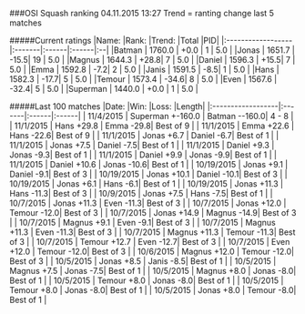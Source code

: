 ###OSI Squash ranking 04.11.2015 13:27
Trend = ranting change last 5 matches

#####Current ratings
|Name:              |Rank:   |Trend: |Total  |PID|
|:------------------|:-------|:------|:------|:--|
|Batman             | 1760.0 | +0.0 | 1 | 5.0 |
|Jonas              | 1651.7 | -15.5| 19 | 5.0 |
|Magnus             | 1644.3 | +28.8| 7 | 5.0 |
|Daniel             | 1596.3 | +15.5| 7 | 5.0 |
|Emma               | 1592.8 | -7.2| 2 | 5.0 |
|Janis              | 1591.5 | -8.5| 1 | 5.0 |
|Hans               | 1582.3 | -17.7| 5 | 5.0 |
|Temour             | 1573.4 | -34.6| 8 | 5.0 |
|Even               | 1567.6 | -32.4| 5 | 5.0 |
|Superman           | 1440.0 | +0.0 | 1 | 5.0 |

#####Last 100 matches
|Date:              |Win:   |Loss: |Length| 
|:------------------|:-------|:------|:------|
| 11/4/2015 | Superman +-160.0 | Batman --160.0| 4 - 8 |
| 11/1/2015 | Hans +29.8 | Emma -29.8| Best of 9 |
| 11/1/2015 | Emma +22.6 | Hans -22.6| Best of 9 |
| 11/1/2015 | Jonas +6.7 | Daniel -6.7| Best of 1 |
| 11/1/2015 | Jonas +7.5 | Daniel -7.5| Best of 1 |
| 11/1/2015 | Daniel +9.3 | Jonas -9.3| Best of 1 |
| 11/1/2015 | Daniel +9.9 | Jonas -9.9| Best of 1 |
| 11/1/2015 | Daniel +10.6 | Jonas -10.6| Best of 1 |
| 10/19/2015 | Jonas +9.1 | Daniel -9.1| Best of 3 |
| 10/19/2015 | Jonas +10.1 | Daniel -10.1| Best of 3 |
| 10/19/2015 | Jonas +6.1 | Hans -6.1| Best of 1 |
| 10/19/2015 | Jonas +11.3 | Hans -11.3| Best of 3 |
| 10/9/2015 | Jonas +7.5 | Hans -7.5| Best of 1 |
| 10/7/2015 | Jonas +11.3 | Even -11.3| Best of 3 |
| 10/7/2015 | Jonas +12.0 | Temour -12.0| Best of 3 |
| 10/7/2015 | Jonas +14.9 | Magnus -14.9| Best of 3 |
| 10/7/2015 | Magnus +9.1 | Even -9.1| Best of 3 |
| 10/7/2015 | Magnus +11.3 | Even -11.3| Best of 3 |
| 10/7/2015 | Magnus +11.3 | Temour -11.3| Best of 3 |
| 10/7/2015 | Temour +12.7 | Even -12.7| Best of 3 |
| 10/7/2015 | Even +12.0 | Temour -12.0| Best of 3 |
| 10/6/2015 | Magnus +12.0 | Temour -12.0| Best of 3 |
| 10/5/2015 | Jonas +8.5 | Janis -8.5| Best of 1 |
| 10/5/2015 | Magnus +7.5 | Jonas -7.5| Best of 1 |
| 10/5/2015 | Magnus +8.0 | Jonas -8.0| Best of 1 |
| 10/5/2015 | Temour +8.0 | Jonas -8.0| Best of 1 |
| 10/5/2015 | Temour +8.0 | Jonas -8.0| Best of 1 |
| 10/5/2015 | Jonas +8.0 | Temour -8.0| Best of 1 |
